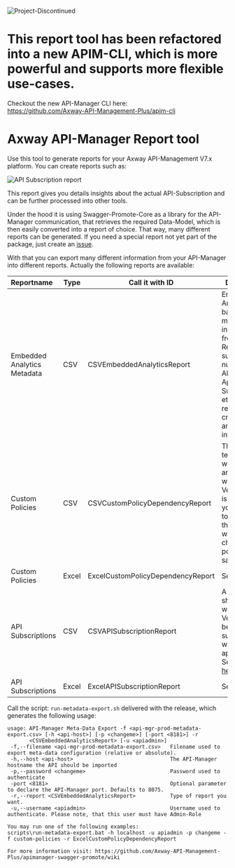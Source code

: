 ![Project-Discontinued](https://img.shields.io/badge/Project-Discontinued-red)  

# This report tool has been refactored into a new APIM-CLI, which is more powerful and supports more flexible use-cases.  

Checkout the new API-Manager CLI here:  
https://github.com/Axway-API-Management-Plus/apim-cli

# Axway API-Manager Report tool

Use this tool to generate reports for your Axway API-Management V7.x platform. You can create reports such as:

![API Subscription report][1]

This report gives you details insights about the actual API-Subscription and can be further processed into other tools.

Under the hood it is using Swagger-Promote-Core as a library for the API-Manager communication, that retrieves the required Data-Model, which is then easily converted into a report of choice. That way, many different reports can be generated. If you need a special report not yet part of the package, just create an [issue][2].

With that you can export many different information from your API-Manager into different reports. Actually the following reports are available:

|Reportname|Type|Call it with ID|Description|
|:---------|-----|---------------|-----------|
|Embedded Analytics Metadata|CSV|CSVEmbeddedAnalyticsReport|Embedded Analytics is based on meta-data information from the API-Repository such as number of APIs, Application-Subscriptions, etc. Use this report to create a CSV and import it into EA.|
|Custom Policies|CSV|CSVCustomPolicyDependencyReport|This report tells you, which Policies are used by which API-Version. This is handy, if you would like to understand the impact when changing a policy. See a sample [here][3]|
|Custom Policies|Excel|ExcelCustomPolicyDependencyReport|See above|
|API Subscriptions|CSV|CSVAPISubscriptionReport|A reporting showing you which APIs + Version has been subscribed by which applications. See a sample [here][1]|
|API Subscriptions|Excel|ExcelAPISubscriptionReport|See above|

Call the script: `run-metadata-export.sh` delivered with the release, which generates the following usage:
```
usage: API-Manager Meta-Data Export -f <api-mgr-prod-metadata-export.csv> [-h <api-host>] [-p <changeme>] [-port <8181>] -r
       <CSVEmbeddedAnalyticsReport> [-u <apiadmin>]
 -f,--filename <api-mgr-prod-metadata-export.csv>   Filename used to export meta-data configuration (relative or absolute).
 -h,--host <api-host>                               The API-Manager hostname the API should be imported
 -p,--password <changeme>                           Password used to authenticate
 -port <8181>                                       Optional parameter to declare the API-Manager port. Defaults to 8075.
 -r,--report <CSVEmbeddedAnalyticsReport>           Type of report you want.
 -u,--username <apiadmin>                           Username used to authenticate. Please note, that this user must have Admin-Role

You may run one of the following examples:
scripts\run-metadata-export.bat -h localhost -u apiadmin -p changeme -f custom-policies -r ExcelCustomPolicyDependencyReport

For more information visit: https://github.com/Axway-API-Management-Plus/apimanager-swagger-promote/wiki
```

[1]: images/API-Subscription-Report-Excel.png
[2]: ../../issues
[3]: images/custom-policy-export.png
